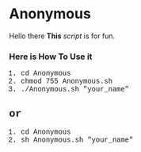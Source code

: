 # Anonymous
Hello there <strong>This</strong> <i>script </i>  is for fun.
<h3>Here is How To Use it</h3>
<div style = "font-family:courier;">
<ol>
  <li>cd Anonymous</li>
  <li>chmod 755 Anonymous.sh</li>
  <li>./Anonymous.sh "your_name"</li>
</ol>
  <h2>or</h2>
<ol>
  <li>cd Anonymous</li>
  <li>sh Anonymous.sh "your_name"</li>
</ol>
</div>
